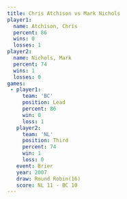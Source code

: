 ```yaml
---
title: Chris Atchison vs Mark Nichols
player1:               
  name: Atchison, Chris
  percent: 86          
  wins: 0              
  losses: 1            
player2:               
  name: Nichols, Mark  
  percent: 74          
  wins: 1              
  losses: 0            
games:
 - player1:        
     team: 'BC'    
     position: Lead
     percent: 86   
     win: 0        
     loss: 1       
   player2:         
     team: 'NL'     
     position: Third
     percent: 74    
     win: 1         
     loss: 0        
   event: Brier         
   year: 2007           
   draw: Round Robin(16)
   score: NL 11 - BC 10 
---
```


